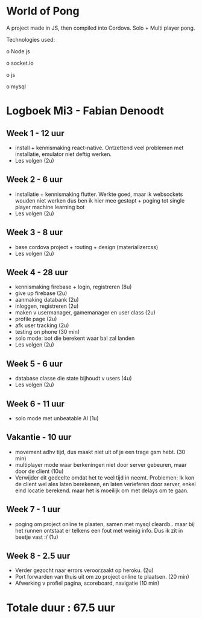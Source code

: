 # World of Pong

A project made in JS, then compiled into Cordova.
Solo + Multi player pong.

Technologies used:

  o Node js
  
  o socket.io
  
  o js
  
  o mysql


# Logboek Mi3 - Fabian Denoodt
## Week 1 - 12 uur
* install + kennismaking react-native. 
  Ontzettend veel problemen met installatie, emulator niet deftig werken.
 * Les volgen (2u)

## Week 2 - 6 uur
* installatie + kennismaking flutter. Werkte goed, maar ik websockets wouden niet werken dus ben ik hier mee gestopt + poging tot single player machine learning bot
* Les volgen (2u)

## Week 3 - 8 uur
* base cordova project + routing + design (materializercss)
* Les volgen (2u)

## Week 4 - 28 uur
* kennismaking firebase + login, registreren (8u)
* give up firebase (2u)
* aanmaking databank (2u)
* inloggen, registreren (2u)
* maken v usermanager, gamemanager en user class (2u)
* profile page (2u)
* afk user tracking (2u)
* testing on phone (30 min)
* solo mode: bot die berekent waar bal zal landen
* Les volgen (2u)

## Week 5 - 6 uur
* database classe die state bijhoudt v users (4u)
* Les volgen (2u)

## Week 6 - 11 uur
 * solo mode met unbeatable AI (1u)
 
## Vakantie - 10 uur
 * movement adhv tijd, dus maakt niet uit of je een trage gsm hebt. (30 min)
 * multiplayer mode waar berkeningen niet door server gebeuren, maar door de client (10u)
 * Verwijder dit gedeelte omdat het te veel tijd in neemt.
 Problemen: 
 Ik kon de client wel ales laten berekenen, en laten verieferen door server, enkel eind locatie berekend. maar het is moeilijk om met delays om te gaan.

## Week 7 - 1 uur
* poging om project online te plaaten, samen met mysql cleardb.. maar bij het runnen ontstaat er telkens een fout met weinig info. Dus ik zit in beetje vast :/ (1u)

## Week 8 - 2.5 uur
 * Verder gezocht naar errors veroorzaakt op heroku. (2u)
 * Port forwarden van thuis uit om zo project online te plaatsen. (20 min)
 * Afwerking v profiel pagina, scoreboard, navigatie (10 min)





# Totale duur : 67.5 uur
